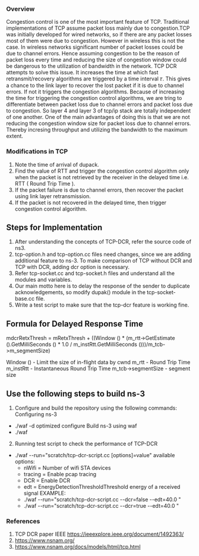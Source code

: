 ### Overview		<br/>
Congestion control is one of the most important feature of TCP. Traditional implementations of TCP assume packet loss mainly due to congestion.TCP was initially developed for wired networks, so if there are any packet losses most of them were due to congestion.
However in wireless this is not the case. In wireless networks significant number of packet losses could be due to channel errors. Hence assuming congestion to be the reason of packet loss every time and reducing the size of congestion window could be dangerous to the utilization of bandwidth in the network.
TCP DCR attempts to solve this issue. It increases the time at which fast retransmit/recovery algorithms are triggered by a time interval 𝜏. This gives a chance to the link layer to recover the lost packet if it is due to channel errors. If not it triggers the congestion algorithms. Because of increasing the time for triggering the congestion control algorithms, we are tring to differentiate between packet loss due to channel errors and packet loss due to congestion. So layer 4 and layer 3 of tcp/ip stack are totally independent of one another. One of the main advantages of doing this is that we are not reducing the congestion window size for packet loss due to channel errors. Thereby incresing throughput and utilizing the bandwidth to the maximum extent.
  
### Modifications in TCP  
1) Note the time of arrival of dupack.
2) Find the value of RTT and trigger the congestion control algorithm only when the packet is not retrieved by the receiver in the delayed time i.e. RTT ( Round Trip Time ).
3) If the packet failure is due to channel errors, then recover the packet using link layer retransmission.
4) If the packet is not recovered in the delayed time, then trigger congestion control algorithm. 

## Steps for Implementation
1) After understanding the concepts of TCP-DCR, refer the source code of ns3.
2) tcp-option.h and tcp-option.cc files need changes, since we are adding additional feature to ns-3. To make comparison of TCP without DCR and TCP with DCR, adding dcr option is necessary.
3) Refer tcp-socket.cc and tcp-socket.h files and understand all the modules and variables.
4) Our main motto here is to delay the response of the sender to duplicate acknowledgements, so modify dupak() module in the tcp-socket-base.cc file. 
5) Write a test script to make sure that the tcp-dcr feature is working fine.

## Formula for Delayed Response Time

  mdcrRetxThresh = mRetxThresh +  ((Window () * (m_rtt->GetEstimate ().GetMilliSeconds () * 1.0 / m_instRtt.GetMilliSeconds ()))/m_tcb->m_segmentSize)
  
  Window () - Limit the size of in-flight data by cwnd
  m_rtt - Round Trip Time
  m_instRtt - Instantaneous Round Trip Time
  m_tcb->segmentSize - segment size

## Use the following steps to build ns-3

1) Configure and build the repository using the following commands:
    Configuring ns-3
 - ./waf -d optimized configure
    Build ns-3 using waf
 - ./waf
2) Running test script to check the performance of TCP-DCR
 - ./waf --run="scratch/tcp-dcr-script.cc [options]=value"
   available options: </br>
   - nWifi = Number of wifi STA devices
   - tracing = Enable pcap tracing
   - DCR = Enable DCR
   - edt = EnergyDetectionThresholdThreshold energy of a received signal
   EXAMPLE:
    - ./waf --run="scratch/tcp-dcr-script.cc --dcr=false --edt=40.0 "
    - ./waf --run="scratch/tcp-dcr-script.cc --dcr=true --edt=40.0 "
    
 
### References
1) TCP DCR paper IEEE   https://ieeexplore.ieee.org/document/1492363/ 
2) https://www.nsnam.org/
3) https://www.nsnam.org/docs/models/html/tcp.html
